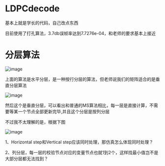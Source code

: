 # LDPCdecode
基本上就是学长的代码，自己改点东西

目前使用了打孔算法，3.7db误帧率达到7.7276e-04，和老师的要求基本上接近

# 分层算法

![image](https://user-images.githubusercontent.com/69625023/140442698-309cedd4-0353-4e24-af18-b6ac67a51e2f.png)

上面的算法是水平分层，是一种按行分层的算法，但老师说我们的矩阵适合的是垂直分层算法

![image](https://user-images.githubusercontent.com/69625023/140531619-c8730ca2-2c7d-48b7-84d2-54ca96afff4a.png)

然后这个是垂直分层，可以看出和普通的MS算法相比，每一层是直接计算，不需要等某一个节点全部更新完毕,并且这个分层是按列分层

不过我不太理解的是，根据下图

![image](https://user-images.githubusercontent.com/69625023/140614468-e02d4710-ec48-4858-948d-bfde81720476.png)

1、Horizontal step和Vertical step应该同时处理，那仿真怎么体现同时处理？

2、列分层，每一层的校验节点对应的变量节点也就1到2个，这样找最小值岂不是大部分层都无法找到？
